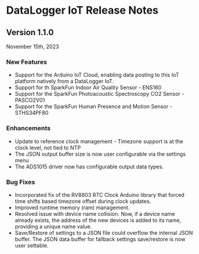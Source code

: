
# DataLogger IoT Release Notes

## Version 1.1.0

November 15th, 2023

### New Features

* Support for the Arduino IoT Cloud, enabling data posting to this IoT platform natively from a DataLogger IoT.
* Support for th SparkFun Indoor Air Quality Sensor - ENS160
* Support for the SparkFun Photoacoustic Spectroscopy CO2 Sensor - PASCO2V01
* Support for the SparkFun Human Presence and Motion Sensor - STHS34PF80

### Enhancements

* Update to reference clock management - Timezone support is at the clock level, not tied to NTP
* The JSON output buffer size is now user configurable via the settings menu
* The ADS1015 driver now has configurable output data types.

### Bug Fixes

* Incorporated fix of the RV8803 RTC Clock Arduino library that forced time shifts based timezone offset during clock updates.
* Improved runtime memory (ram) management.
* Resolved issue with device name collision. Now, if a device name already exists, the address of the new devices is added to its name, providing a unique name value.
* Save/Restore of settings to a JSON file could overflow the internal JSON buffer. The JSON data buffer for fallback settings save/restore is now user settable.
